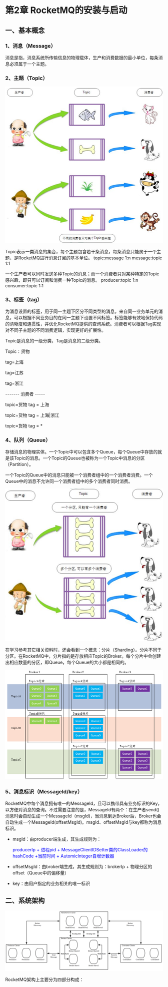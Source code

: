 # 第2章 RocketMQ的安装与启动

## 一、基本概念

### 1、消息（Message）

消息是指，消息系统所传输信息的物理载体，生产和消费数据的最小单位，每条消息必须属于一个主题。

### 2、主题（Topic）

![image-20220716000115680](assets/image-20220716000115680.png)

Topic表示一类消息的集合，每个主题包含若干条消息，每条消息只能属于一个主题，是RocketMQ进行消息订阅的基本单位。 topic:message 1:n message:topic 1:1

一个生产者可以同时发送多种Topic的消息；而一个消费者只对某种特定的Topic感兴趣，即只可以订阅和消费一种Topic的消息。 producer:topic 1:n consumer:topic 1:1

### 3、标签（tag）

​		为消息设置的标签，用于同一主题下区分不同类型的消息。来自同一业务单元的消息，可以根据不同业务目的在同一主题下设置不同标签。标签能够有效地保持代码的清晰度和连贯性，并优化RocketMQ提供的查询系统。消费者可以根据Tag实现对不同子主题的不同消费逻辑，实现更好的扩展性。

Topic是消息的一级分类，Tag是消息的二级分类。

Topic：货物

tag=上海

tag=江苏

tag=浙江

------- 消费者 -----

topic=货物 tag = 上海

topic=货物 tag = 上海|浙江

topic=货物 tag = *

### 4、队列（Queue）

存储消息的物理实体。一个Topic中可以包含多个Queue，每个Queue中存放的就是该Topic的消息。一个Topic的Queue也被称为一个Topic中消息的分区（Partition）。

一个Topic的Queue中的消息只能被一个消费者组中的一个消费者消费。一个Queue中的消息不允许同一个消费者组中的多个消费者同时消费。

![image-20220716000340067](assets/image-20220716000340067.png)

在学习参考其它相关资料时，还会看到一个概念：分片（Sharding）。分片不同于分区。在RocketMQ中，分片指的是存放相应Topic的Broker。每个分片中会创建出相应数量的分区，即Queue，每个Queue的大小都是相同的。

![image-20220716000417637](assets/image-20220716000417637.png)

### 5、消息标识（MessageId/key）

RocketMQ中每个消息拥有唯一的MessageId，且可以携带具有业务标识的Key，以方便对消息的查询。不过需要注意的是，MessageId有两个：在生产者send()消息时会自动生成一个MessageId（msgId)，当消息到达Broker后，Broker也会自动生成一个MessageId(offsetMsgId)。msgId、offsetMsgId与key都称为消息标识。

* msgId：由producer端生成，其生成规则为：

  <font color="blue">producerIp + 进程pid + MessageClientIDSetter类的ClassLoader的hashCode +当前时间 + AutomicInteger自增计数器</font>

* offsetMsgId：由broker端生成，其生成规则为：brokerIp + 物理分区的offset（Queue中的偏移量）

* key：由用户指定的业务相关的唯一标识

## 二、系统架构

![image-20220716000640790](assets/image-20220716000640790.png)

RocketMQ架构上主要分为四部分构成：





